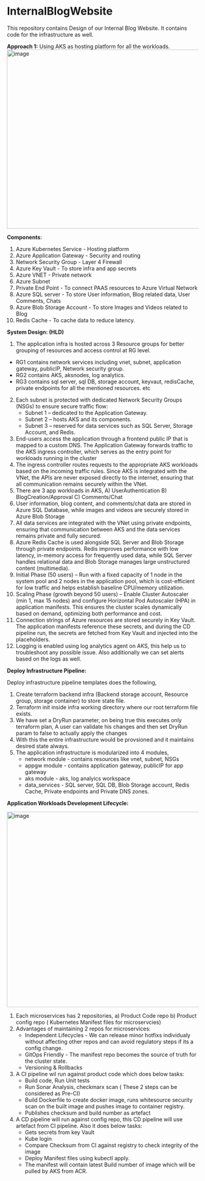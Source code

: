 # InternalBlogWebsite
This repository contains Design of our Internal Blog Website. It contains code for the infrastructure as well. 




**Approach 1:** Using AKS as hosting platform for all the workloads.
<img width="1097" height="470" alt="image" src="https://github.com/user-attachments/assets/3e66482a-0faf-4fdc-815f-2973c9bb4583" />


**Components**:
1) Azure Kubernetes Service - Hosting platform
2) Azure Application Gateway - Security and routing
3) Network Security Group - Layer 4 Firewall
4) Azure Key Vault - To store infra and app secrets
5) Azure VNET - Private network
6) Azure Subnet
7) Private End Point - To connect PAAS resources to Azure Virtual Network
8) Azure SQL server - To store User information, Blog related data, User Comments, Chats 
9) Azure Blob Storage Account - To store Images and Videos related to Blog
10) Redis Cache - To cache data to reduce latency.

**System Design: (HLD)**
1) The application infra is hosted across 3 Resource groups for better grouping of resources and access control at RG level.
 - RG1 contains network services including vnet, subnet, application gateway, publicIP, Network security group.
 - RG2 contains AKS, aksnodes, log analytics.
 - RG3 contains sql server, sql DB, storage account, keyvaut, redisCache, private endpoints for all the mentioned resources. etc
2) Each subnet is protected with dedicated Network Security Groups (NSGs) to ensure secure traffic flow:
   - Subnet 1 – dedicated to the Application Gateway.
   - Subnet 2 – hosts AKS and its components.
   - Subnet 3 – reserved for data services such as SQL Server, Storage Account, and Redis.
3) End-users access the application through a frontend public IP that is mapped to a custom DNS. The Application Gateway forwards traffic to the AKS ingress controller, which serves as the entry point for workloads running in the cluster
4) The ingress controller routes requests to the appropriate AKS workloads based on the incoming traffic rules. Since AKS is integrated with the VNet, the APIs are never exposed directly to the internet, ensuring that all communication remains securely within the VNet.
5) There are 3 app workloads in AKS,
     A) UserAuthentication
     B) BlogCreation/Approval
     C) Comments/Chat
6) User information, blog content, and comments/chat data are stored in Azure SQL Database, while images and videos are securely stored in Azure Blob Storage
7) All data services are integrated with the VNet using private endpoints, ensuring that communication between AKS and the data services remains private and fully secured.
8) Azure Redis Cache is used alongside SQL Server and Blob Storage through private endpoints. Redis improves performance with low latency, in-memory access for frequently used data, while SQL Server handles relational data and Blob Storage manages large unstructured content (multimedia).
9) Initial Phase (50 users) – Run with a fixed capacity of 1 node in the system pool and 2 nodes in the application pool, which is cost-efficient for low traffic and helps establish baseline CPU/memory utilization.
10) Scaling Phase (growth beyond 50 users) – Enable Cluster Autoscaler (min 1, max 15 nodes) and configure Horizontal Pod Autoscaler (HPA) in application manifests. This ensures the cluster scales dynamically based on demand, optimizing both performance and cost.
11) Connection strings of Azure resources are stored securely in Key Vault. The application manifests reference these secrets, and during the CD pipeline run, the secrets are fetched from Key Vault and injected into the placeholders.
12) Logging is enabled using log analytics agent on AKS, this help us to troubleshoot any possible issue. Also additionally we can set alerts based on the logs as well.

**Deploy Infrastructure Pipeline:**

Deploy infrastructure pipeline templates does the following, 
1) Create terraform backend infra (Backend storage account, Resource group, storage container) to store state file.
2) Terraform init inside infra working directory where our root terraform file exists.
3) We have set a DryRun parameter, on being true this executes only terraform plan, A user can validate his changes and then set DryRun param to false to actually apply the changes
4) With this the entire infrastructure would be provsioned and it maintains desired state always.
5) The application infrastructure is modularized into 4 modules,
   - network module - contains resources like vnet, subnet, NSGs
   - appgw module - contains application gateway, publicIP for app gateway
   - aks module - aks, log analyics workspace
   - data_services - SQL server, SQL DB, Blob Storage account, Redis Cache, Private endpoints and Private DNS zones.

**Application Workloads Development Lifecycle:**


<img width="916" height="513" alt="image" src="https://github.com/user-attachments/assets/544367aa-3b99-400a-b1b1-bf3dacc857bd" />

1) Each microservices has 2 repositories, a) Product Code repo b) Product config repo ( Kubernetes Manifest files for microservcies)
2) Advantages of maintaining 2 repos for microservices:
   - Independent Lifecycles - We can release minor hotfixs individualy without affecting other repos and can avoid regulatory steps if        its a config change.
   - GitOps Friendly - The manifest repo becomes the source of truth for the cluster state.
   - Versioning & Rollbacks
4) A CI pipeline wil run against product code which does below tasks:
   - Build code, Run Unit tests
   - Run Sonar Analysis, checkmarx scan ( These 2 steps can be considered as Pre-CI)
   - Build Dockerfile to create docker image, runs whitesource security scan on the built image and pushes image  to container registry.
   - Publishes checksum and build number as artefact 
5) A CD pipeline will run against config repo, this CD pipeline will use artefact from CI pipeline. Also it does below tasks:
   - Gets secrets from key Vault
   - Kube login
   - Compare Checksum from CI against registry to check integrity of the image
   - Deploy Manifest files using kubectl apply.
   - The manifest will contain latest Build number of image which will be pulled by AKS from ACR.
